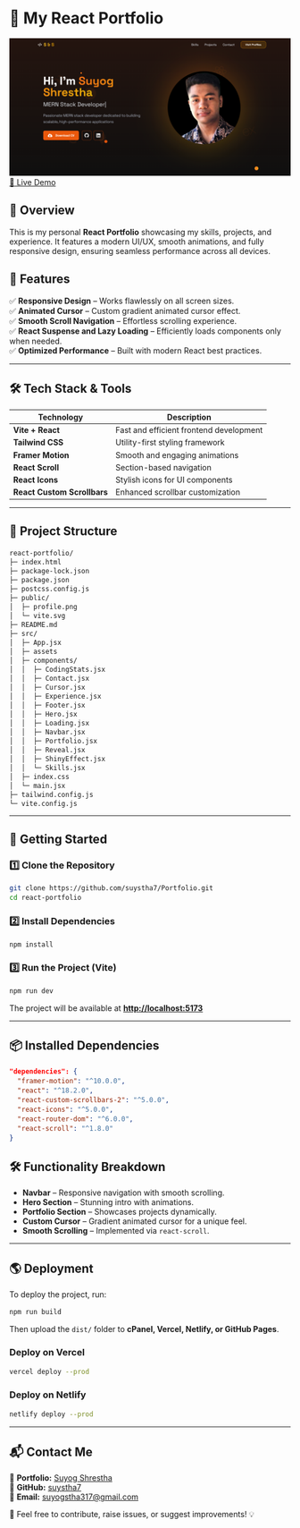 # 🚀 My React Portfolio

![Portfolio Screenshot](./src/assets/project1.png)  
[🔗 Live Demo](https://suystha7.vercel.app/)

## 📌 Overview

This is my personal **React Portfolio** showcasing my skills, projects, and experience. It features a modern UI/UX, smooth animations, and fully responsive design, ensuring seamless performance across all devices.

## 🌟 Features

✅ **Responsive Design** – Works flawlessly on all screen sizes.  
✅ **Animated Cursor** – Custom gradient animated cursor effect.  
✅ **Smooth Scroll Navigation** – Effortless scrolling experience.  
✅ **React Suspense and Lazy Loading** – Efficiently loads components only when needed.  
✅ **Optimized Performance** – Built with modern React best practices.

---

## 🛠️ Tech Stack & Tools

| Technology                  | Description                             |
| --------------------------- | --------------------------------------- |
| **Vite + React**            | Fast and efficient frontend development |
| **Tailwind CSS**            | Utility-first styling framework         |
| **Framer Motion**           | Smooth and engaging animations          |
| **React Scroll**            | Section-based navigation                |
| **React Icons**             | Stylish icons for UI components         |
| **React Custom Scrollbars** | Enhanced scrollbar customization        |

---

## 📂 Project Structure

```
react-portfolio/
├─ index.html
├─ package-lock.json
├─ package.json
├─ postcss.config.js
├─ public/
│  ├─ profile.png
│  └─ vite.svg
├─ README.md
├─ src/
│  ├─ App.jsx
│  ├─ assets
│  ├─ components/
│  │  ├─ CodingStats.jsx
│  │  ├─ Contact.jsx
│  │  ├─ Cursor.jsx
│  │  ├─ Experience.jsx
│  │  ├─ Footer.jsx
│  │  ├─ Hero.jsx
│  │  ├─ Loading.jsx
│  │  ├─ Navbar.jsx
│  │  ├─ Portfolio.jsx
│  │  ├─ Reveal.jsx
│  │  ├─ ShinyEffect.jsx
│  │  └─ Skills.jsx
│  ├─ index.css
│  └─ main.jsx
├─ tailwind.config.js
└─ vite.config.js

```

---

## 🚀 Getting Started

### 1️⃣ Clone the Repository

```sh
git clone https://github.com/suystha7/Portfolio.git
cd react-portfolio
```

### 2️⃣ Install Dependencies

```sh
npm install
```

### 3️⃣ Run the Project (Vite)

```sh
npm run dev
```

The project will be available at **[http://localhost:5173](http://localhost:5173)**

---

## 📦 Installed Dependencies

```json
"dependencies": {
  "framer-motion": "^10.0.0",
  "react": "^18.2.0",
  "react-custom-scrollbars-2": "^5.0.0",
  "react-icons": "^5.0.0",
  "react-router-dom": "^6.0.0",
  "react-scroll": "^1.8.0"
}
```

## 🛠️ Functionality Breakdown

- **Navbar** – Responsive navigation with smooth scrolling.
- **Hero Section** – Stunning intro with animations.
- **Portfolio Section** – Showcases projects dynamically.
- **Custom Cursor** – Gradient animated cursor for a unique feel.
- **Smooth Scrolling** – Implemented via `react-scroll`.

---

## 🌎 Deployment

To deploy the project, run:

```sh
npm run build
```

Then upload the `dist/` folder to **cPanel, Vercel, Netlify, or GitHub Pages**.

### Deploy on Vercel

```sh
vercel deploy --prod
```

### Deploy on Netlify

```sh
netlify deploy --prod
```

---

## 📬 Contact Me

💼 **Portfolio:** [Suyog Shrestha](https://suystha7.vercel.app/)  
🐙 **GitHub:** [suystha7](https://github.com/suystha7)  
📧 **Email:** [suyogstha317@gmail.com](mailto:suyogstha317@gmail.com)

🚀 Feel free to contribute, raise issues, or suggest improvements! 💡
